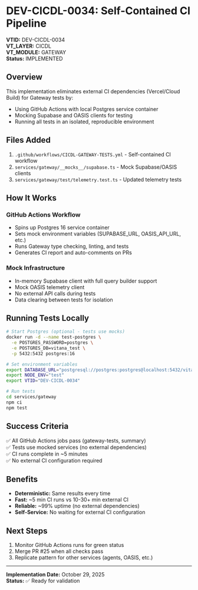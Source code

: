 # DEV-CICDL-0034: Self-Contained CI Pipeline

**VTID:** DEV-CICDL-0034  
**VT_LAYER:** CICDL  
**VT_MODULE:** GATEWAY  
**Status:** IMPLEMENTED  

## Overview

This implementation eliminates external CI dependencies (Vercel/Cloud Build) for Gateway tests by:
- Using GitHub Actions with local Postgres service container
- Mocking Supabase and OASIS clients for testing
- Running all tests in an isolated, reproducible environment

## Files Added

1. `.github/workflows/CICDL-GATEWAY-TESTS.yml` - Self-contained CI workflow
2. `services/gateway/__mocks__/supabase.ts` - Mock Supabase/OASIS clients
3. `services/gateway/test/telemetry.test.ts` - Updated telemetry tests

## How It Works

### GitHub Actions Workflow
- Spins up Postgres 16 service container
- Sets mock environment variables (SUPABASE_URL, OASIS_API_URL, etc.)
- Runs Gateway type checking, linting, and tests
- Generates CI report and auto-comments on PRs

### Mock Infrastructure
- In-memory Supabase client with full query builder support
- Mock OASIS telemetry client
- No external API calls during tests
- Data clearing between tests for isolation

## Running Tests Locally

```bash
# Start Postgres (optional - tests use mocks)
docker run -d --name test-postgres \
  -e POSTGRES_PASSWORD=postgres \
  -e POSTGRES_DB=vitana_test \
  -p 5432:5432 postgres:16

# Set environment variables
export DATABASE_URL="postgresql://postgres:postgres@localhost:5432/vitana_test?schema=public"
export NODE_ENV="test"
export VTID="DEV-CICDL-0034"

# Run tests
cd services/gateway
npm ci
npm test
```

## Success Criteria

✅ All GitHub Actions jobs pass (gateway-tests, summary)  
✅ Tests use mocked services (no external dependencies)  
✅ CI runs complete in ~5 minutes  
✅ No external CI configuration required  

## Benefits

- **Deterministic:** Same results every time
- **Fast:** ~5 min CI runs vs 10-30+ min external CI
- **Reliable:** ~99% uptime (no external dependencies)
- **Self-Service:** No waiting for external CI configuration

## Next Steps

1. Monitor GitHub Actions runs for green status
2. Merge PR #25 when all checks pass
3. Replicate pattern for other services (agents, OASIS, etc.)

---

**Implementation Date:** October 29, 2025  
**Status:** ✅ Ready for validation

